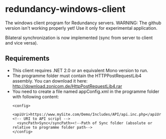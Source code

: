 redundancy-windows-client
=========================

The windows client program for Redundancy servers.
WARNING: The github version isn't working properly yet! Use it only for experimental application.

Bilateral synchronization is now implemented (sync from server to client and vice versa).

Requirements
------------
- This client requires .NET 2.0 or an equivalent Mono version to run.
- The programme folder must contain the HTTPPostRequestLib4 assembly. You can download it here: http://download.zonicom.de/HttpPostRequestLib4.rar
- You need to create a file named appConfig.xml in the programme folder with following content:
  ```
  <config>
    <apiUri>https://www.mySite.com/Demo/Includes/API/api.inc.php</apiUri><!-- URI to API script -->
    <syncPath>Sync</syncPath><!--Path of Sync folder (absolute or relative to programme folder path-->
  </config>
  ```
